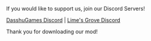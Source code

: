 If you would like to support us, join our Discord Servers!

[DasshuGames Discord](https://discord.gg/fGC8YjSv) | [Lime's Grove Discord](https://discord.gg/EGfCJVhm8B)

<cg>Thank you for downloading our mod!</c>
